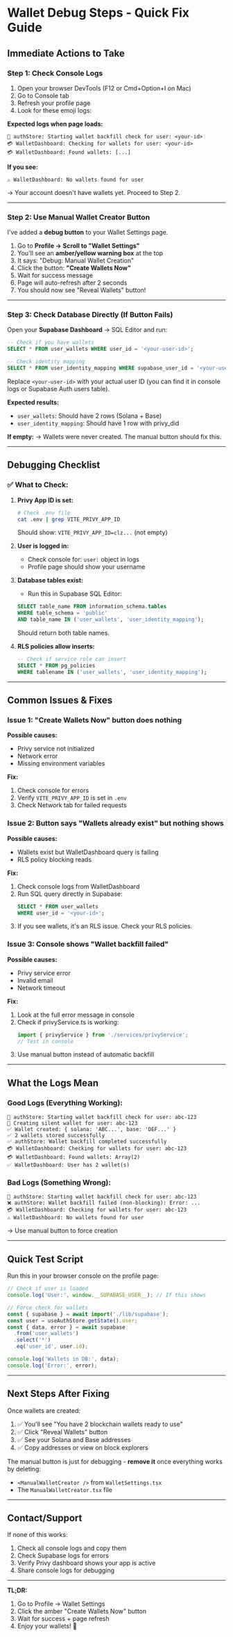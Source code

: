# Wallet Debug Steps - Quick Fix Guide

## Immediate Actions to Take

### Step 1: Check Console Logs
1. Open your browser DevTools (F12 or Cmd+Option+I on Mac)
2. Go to Console tab
3. Refresh your profile page
4. Look for these emoji logs:

**Expected logs when page loads:**
```
🔐 authStore: Starting wallet backfill check for user: <your-id>
💳 WalletDashboard: Checking for wallets for user: <your-id>
💳 WalletDashboard: Found wallets: [...]
```

**If you see:**
```
⚠️ WalletDashboard: No wallets found for user
```
→ Your account doesn't have wallets yet. Proceed to Step 2.

---

### Step 2: Use Manual Wallet Creator Button

I've added a **debug button** to your Wallet Settings page.

1. Go to **Profile → Scroll to "Wallet Settings"**
2. You'll see an **amber/yellow warning box** at the top
3. It says: "Debug: Manual Wallet Creation"
4. Click the button: **"Create Wallets Now"**
5. Wait for success message
6. Page will auto-refresh after 2 seconds
7. You should now see "Reveal Wallets" button!

---

### Step 3: Check Database Directly (If Button Fails)

Open your **Supabase Dashboard** → SQL Editor and run:

```sql
-- Check if you have wallets
SELECT * FROM user_wallets WHERE user_id = '<your-user-id>';

-- Check identity mapping
SELECT * FROM user_identity_mapping WHERE supabase_user_id = '<your-user-id>';
```

Replace `<your-user-id>` with your actual user ID (you can find it in console logs or Supabase Auth users table).

**Expected results:**
- `user_wallets`: Should have 2 rows (Solana + Base)
- `user_identity_mapping`: Should have 1 row with privy_did

**If empty:**
→ Wallets were never created. The manual button should fix this.

---

## Debugging Checklist

### ✅ What to Check:

1. **Privy App ID is set:**
   ```bash
   # Check .env file
   cat .env | grep VITE_PRIVY_APP_ID
   ```
   Should show: `VITE_PRIVY_APP_ID=clz...` (not empty)

2. **User is logged in:**
   - Check console for: `user:` object in logs
   - Profile page should show your username

3. **Database tables exist:**
   - Run this in Supabase SQL Editor:
   ```sql
   SELECT table_name FROM information_schema.tables
   WHERE table_schema = 'public'
   AND table_name IN ('user_wallets', 'user_identity_mapping');
   ```
   Should return both table names.

4. **RLS policies allow inserts:**
   ```sql
   -- Check if service role can insert
   SELECT * FROM pg_policies
   WHERE tablename IN ('user_wallets', 'user_identity_mapping');
   ```

---

## Common Issues & Fixes

### Issue 1: "Create Wallets Now" button does nothing

**Possible causes:**
- Privy service not initialized
- Network error
- Missing environment variables

**Fix:**
1. Check console for errors
2. Verify `VITE_PRIVY_APP_ID` is set in `.env`
3. Check Network tab for failed requests

### Issue 2: Button says "Wallets already exist" but nothing shows

**Possible causes:**
- Wallets exist but WalletDashboard query is failing
- RLS policy blocking reads

**Fix:**
1. Check console logs from WalletDashboard
2. Run SQL query directly in Supabase:
   ```sql
   SELECT * FROM user_wallets
   WHERE user_id = '<your-id>';
   ```
3. If you see wallets, it's an RLS issue. Check your RLS policies.

### Issue 3: Console shows "Wallet backfill failed"

**Possible causes:**
- Privy service error
- Invalid email
- Network timeout

**Fix:**
1. Look at the full error message in console
2. Check if privyService.ts is working:
   ```typescript
   import { privyService } from './services/privyService';
   // Test in console
   ```
3. Use manual button instead of automatic backfill

---

## What the Logs Mean

### Good Logs (Everything Working):
```
🔐 authStore: Starting wallet backfill check for user: abc-123
🔐 Creating silent wallet for user: abc-123
✅ Wallet created: { solana: 'ABC...', base: 'DEF...' }
✅ 2 wallets stored successfully
✅ authStore: Wallet backfill completed successfully
💳 WalletDashboard: Checking for wallets for user: abc-123
💳 WalletDashboard: Found wallets: Array(2)
✅ WalletDashboard: User has 2 wallet(s)
```

### Bad Logs (Something Wrong):
```
🔐 authStore: Starting wallet backfill check for user: abc-123
❌ authStore: Wallet backfill failed (non-blocking): Error: ...
💳 WalletDashboard: Checking for wallets for user: abc-123
⚠️ WalletDashboard: No wallets found for user
```
→ Use manual button to force creation

---

## Quick Test Script

Run this in your browser console on the profile page:

```javascript
// Check if user is loaded
console.log('User:', window.__SUPABASE_USER__); // If this shows

// Force check for wallets
const { supabase } = await import('./lib/supabase');
const user = useAuthStore.getState().user;
const { data, error } = await supabase
  .from('user_wallets')
  .select('*')
  .eq('user_id', user.id);

console.log('Wallets in DB:', data);
console.log('Error:', error);
```

---

## Next Steps After Fixing

Once wallets are created:

1. ✅ You'll see "You have 2 blockchain wallets ready to use"
2. ✅ Click "Reveal Wallets" button
3. ✅ See your Solana and Base addresses
4. ✅ Copy addresses or view on block explorers

The manual button is just for debugging - **remove it** once everything works by deleting:
- `<ManualWalletCreator />` from `WalletSettings.tsx`
- The `ManualWalletCreator.tsx` file

---

## Contact/Support

If none of this works:
1. Check all console logs and copy them
2. Check Supabase logs for errors
3. Verify Privy dashboard shows your app is active
4. Share console logs for debugging

---

**TL;DR:**
1. Go to Profile → Wallet Settings
2. Click the amber "Create Wallets Now" button
3. Wait for success + page refresh
4. Enjoy your wallets! 🎉

